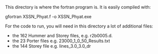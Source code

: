 This directory is where the fortran program is. It is easily compiled with:

gfortran XSSN_Phyat.f -o XSSN_Phyat.exe

For the code to run, you will need in this directory a lot of additional files:

* the 162 Hummer and Storey files, e.g. r2b0005.d. 
* the 23 Porter files e.g. 23000_1_0_50_Results.txt
* the 144 Storey file e.g. lines_3.0_3.0_dr 

